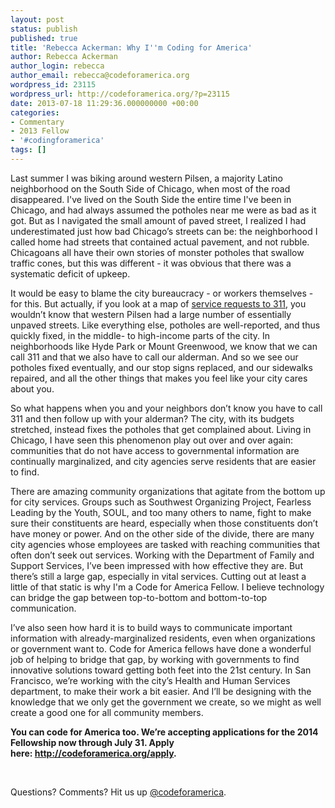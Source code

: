 ```yaml
---
layout: post
status: publish
published: true
title: 'Rebecca Ackerman: Why I''m Coding for America'
author: Rebecca Ackerman
author_login: rebecca
author_email: rebecca@codeforamerica.org
wordpress_id: 23115
wordpress_url: http://codeforamerica.org/?p=23115
date: 2013-07-18 11:29:36.000000000 +00:00
categories:
- Commentary
- 2013 Fellow
- '#codingforamerica'
tags: []
---
```

<p dir="ltr">Last summer I was biking around western Pilsen, a majority Latino neighborhood on the South Side of Chicago, when most of the road disappeared. I've lived on the South Side the entire time I've been in Chicago, and had always assumed the potholes near me were as bad as it got. But as I navigated the small amount of paved street, I realized I had underestimated just how bad Chicago’s streets can be: the neighborhood I called home had streets that contained actual pavement, and not rubble. Chicagoans all have their own stories of monster potholes that swallow traffic cones, but this was different - it was obvious that there was a systematic deficit of upkeep.</p>
<p dir="ltr">It would be easy to blame the city bureaucracy - or workers themselves - for this. But actually, if you look at a map of <a href="http://potholes.311servic.es/">service requests to 311</a>, you wouldn’t know that western Pilsen had a large number of essentially unpaved streets. Like everything else, potholes are well-reported, and thus quickly fixed, in the middle- to high-income parts of the city. In neighborhoods like Hyde Park or Mount Greenwood, we know that we can call 311 and that we also have to call our alderman. And so we see our potholes fixed eventually, and our stop signs replaced, and our sidewalks repaired, and all the other things that makes you feel like your city cares about you.</p>
<p dir="ltr">So what happens when you and your neighbors don’t know you have to call 311 and then follow up with your alderman? The city, with its budgets stretched, instead fixes the potholes that get complained about. Living in Chicago, I have seen this phenomenon play out over and over again: communities that do not have access to governmental information are continually marginalized, and city agencies serve residents that are easier to find.</p>
<p dir="ltr">There are amazing community organizations that agitate from the bottom up for city services. Groups such as Southwest Organizing Project, Fearless Leading by the Youth, SOUL, and too many others to name, fight to make sure their constituents are heard, especially when those constituents don’t have money or power. And on the other side of the divide, there are many city agencies whose employees are tasked with reaching communities that often don’t seek out services. Working with the Department of Family and Support Services, I’ve been impressed with how effective they are. But there’s still a large gap, especially in vital services. Cutting out at least a little of that static is why I'm a Code for America Fellow. I believe technology can bridge the gap between top-to-bottom and bottom-to-top communication.</p>
<p dir="ltr">I’ve also seen how hard it is to build ways to communicate important information with already-marginalized residents, even when organizations or government want to. Code for America fellows have done a wonderful job of helping to bridge that gap, by working with governments to find innovative solutions toward getting both feet into the 21st century. In San Francisco, we’re working with the city’s Health and Human Services department, to make their work a bit easier. And I’ll be designing with the knowledge that we only get the government we create, so we might as well create a good one for all community members.</p>
<strong>You can code for America too. We’re accepting applications for the 2014 Fellowship now through July 31. Apply here: <a href="http://codeforamerica.org/apply" target="_blank">http://codeforamerica.org/apply</a>.</strong>

&nbsp;

Questions? Comments? Hit us up <a href="http://twitter.com/codeforamerica" target="_blank">@codeforamerica</a>.

